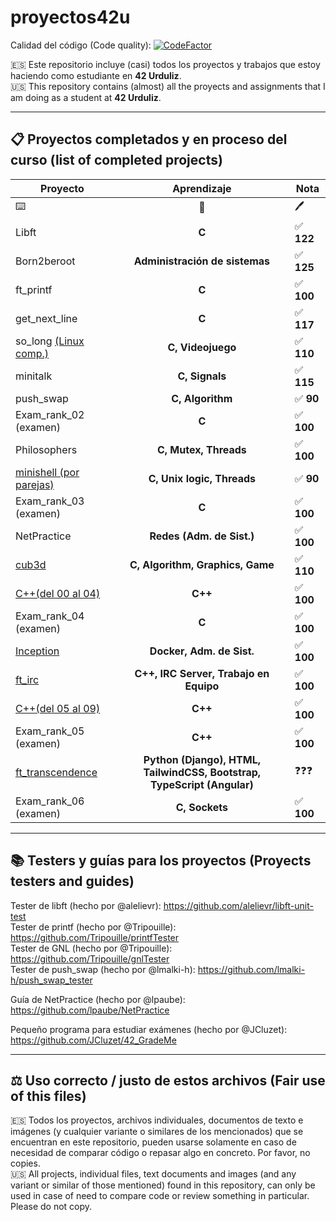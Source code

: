 # proyectos42u

Calidad del código (Code quality): [![CodeFactor](https://www.codefactor.io/repository/github/llopeando/proyectos42u/badge?s=78de944f4586421d1953b3a1ca590ed1e74c1c01)](https://www.codefactor.io/repository/github/llopeando/proyectos42u)

🇪🇸 Este repositorio incluye (casi) todos los proyectos y trabajos que estoy haciendo como estudiante en **42 Urduliz**.           
🇺🇸 This repository contains (almost) all the proyects and assignments that I am doing as a student at **42 Urduliz**.

-------

## 📋 Proyectos completados y en proceso del curso (list of completed projects)

| Proyecto | Aprendizaje | Nota |
| --- | :---: | --- |
| ⌨️ | 🧠 | 🖊️ |
| Libft | **C** | ✅ **122** |
| Born2beroot | **Administración de sistemas**  | ✅ **125** |
| ft_printf | **C** | ✅ **100** |
| get_next_line | **C** | ✅ **117** |
| so_long [(Linux comp.)](https://github.com/AllPlayed/so_long_for_linux42u) | **C, Videojuego** | ✅ **110** |
| minitalk | **C, Signals** | ✅ **115** |
| push_swap | **C, Algorithm** | ✅ **90** |
| Exam_rank_02 (examen) | **C** | ✅ **100** |
| Philosophers | **C, Mutex, Threads** | ✅ **100** |
| [minishell (por parejas)](https://github.com/AllPlayed/minishell42u) | **C, Unix logic, Threads** | ✅ **90** |
| Exam_rank_03 (examen) | **C** | ✅ **100** |
| NetPractice | **Redes (Adm. de Sist.)** | ✅ **100** |
| [cub3d](https://github.com/ualcibar/cub3d) | **C, Algorithm, Graphics, Game** | ✅ **110** |
| [C++(del 00 al 04)](https://github.com/AllPlayed/cpp42u) | **C++** | ✅ **100** |
| Exam_rank_04 (examen) | **C** | ✅ **100** |
| [Inception](https://github.com/Llopeando/inception42u) | **Docker, Adm. de Sist.** | ✅ **100** |
| [ft_irc](https://github.com/Llopeando/irc42u) | **C++, IRC Server, Trabajo en Equipo** | ✅ **100** |
| [C++(del 05 al 09)](https://github.com/AllPlayed/cpp42u) | **C++** | ✅ **100** |
| Exam_rank_05 (examen) | **C++** | ✅ **100** |
| [ft_transcendence](https://github.com/ualcibar/trancendence) | **Python (Django), HTML, TailwindCSS, Bootstrap, TypeScript (Angular)** | ❓❓❓ |
| Exam_rank_06 (examen) | **C, Sockets** | ✅ **100** |

-------

## 📚 Testers y guías para los proyectos (Proyects testers and guides)
Tester de libft (hecho por @alelievr): https://github.com/alelievr/libft-unit-test                    
Tester de printf (hecho por @Tripouille): https://github.com/Tripouille/printfTester                    
Tester de GNL (hecho por @Tripouille): https://github.com/Tripouille/gnlTester                       
Tester de push_swap (hecho por @lmalki-h): https://github.com/lmalki-h/push_swap_tester

Guía de NetPractice (hecho por @lpaube): https://github.com/lpaube/NetPractice

Pequeño programa para estudiar exámenes (hecho por @JCluzet): https://github.com/JCluzet/42_GradeMe

-------

## ⚖️ Uso correcto / justo de estos archivos (Fair use of this files)
🇪🇸 Todos los proyectos, archivos individuales, documentos de texto e imágenes (y cualquier variante o similares de los mencionados) que se encuentran en este repositorio, pueden usarse solamente en caso de necesidad de comparar código o repasar algo en concreto. Por favor, no copies.              
🇺🇸 All projects, individual files, text documents and images (and any variant or similar of those mentioned) found in this repository, can only be used in case of need to compare code or review something in particular. Please do not copy.
